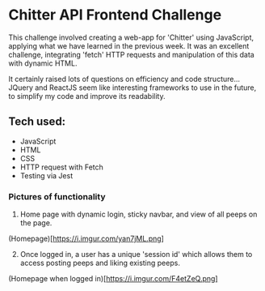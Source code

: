 # Chitter API Frontend Challenge

This challenge involved creating a web-app for 'Chitter' using JavaScript, applying what we have learned in the previous week. It was an excellent challenge, integrating 'fetch' HTTP requests and manipulation of this data with dynamic HTML.

It certainly raised lots of questions on efficiency and code structure... JQuery and ReactJS seem like interesting frameworks to use in the future, to simplify my code and improve its readability.

## Tech used:
* JavaScript
* HTML
* CSS
* HTTP request with Fetch
* Testing via Jest

### Pictures of functionality

1. Home page with dynamic login, sticky navbar, and view of all peeps on the page.

(Homepage)[https://i.imgur.com/yan7jML.png]

2. Once logged in, a user has a unique 'session id' which allows them to access posting peeps and liking existing peeps.

(Homepage when logged in)[https://i.imgur.com/F4etZeQ.png]